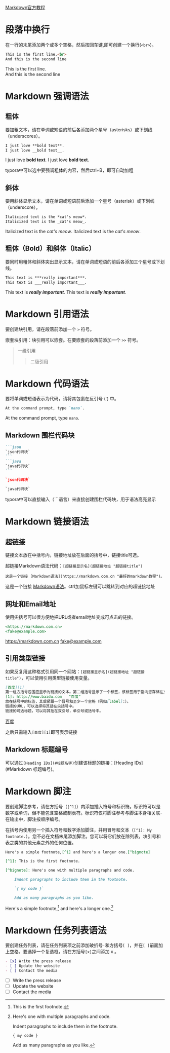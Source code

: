[Markdown官方教程](https://markdown.com.cn/)

# 段落中换行

在一行的末尾添加两个或多个空格，然后按回车键,即可创建一个换行(`<br>`)。

```markdown
This is the first line.<br>
And this is the second line
```

This is the first line.<br>And this is the second line

# Markdown 强调语法

## 粗体

要加粗文本，请在单词或短语的前后各添加两个星号（asterisks）或下划线（underscores）。

```markdown
I just love **bold text**.
I just love __bold text__.
```

I just love **bold text**.
I just love __bold text__.

typora中可以选中要强调粗体的内容，然后ctrl+B，即可自动加粗

## 斜体

要用斜体显示文本，请在单词或短语前后添加一个星号（asterisk）或下划线（underscore）。

```markdown
Italicized text is the *cat's meow*.
Italicized text is the _cat's meow_.
```

Italicized text is the *cat's meow*.
Italicized text is the _cat's meow_.

## 粗体（Bold）和斜体（Italic）

要同时用粗体和斜体突出显示文本，请在单词或短语的前后各添加三个星号或下划线。

```markdown
This text is ***really important***.
This text is ___really important___.
```

This text is ***really important***.
This text is ___really important___.

# Markdown 引用语法

要创建块引用，请在段落前添加一个 `>` 符号。

嵌套块引用：块引用可以嵌套。在要嵌套的段落前添加一个 `>>` 符号。

> 一级引用
>
> > 二级引用

# Markdown 代码语法

要将单词或短语表示为代码，请将其包裹在反引号 (\`) 中。

```markdown
At the command prompt, type `nano`.
```

At the command prompt, type `nano`.

## Markdown 围栏代码块

~~~markdown
```json
`json代码块`
```
```java
`java代码块`
```
~~~

```json
`json代码块`
```

```java
`java代码块`
```

typora中可以直接输入（```语言）来直接创建围栏代码块，用于语法高亮显示

#  Markdown 链接语法

## 超链接

链接文本放在中括号内，链接地址放在后面的括号中，链接title可选。

超链接Markdown语法代码：`[超链接显示名](超链接地址 "超链接title")`

```text
这是一个链接 [Markdown语法](https://markdown.com.cn "最好的markdown教程")。
```

这是一个链接 [Markdown语法](https://markdown.com.cn "最好的markdown教程")。ctrl加鼠标左键可以跳转到对应的超链接地址

## 网址和Email地址

使用尖括号可以很方便地把URL或者email地址变成可点击的链接。

```markdown
<https://markdown.com.cn>
<fake@example.com>
```

<https://markdown.com.cn>
<fake@example.com>

## 引用类型链接

如果反复用这种格式引用同一个网站：`[超链接显示名](超链接地址 "超链接title")`，可以使用引用类型链接使用变量。

```markdown
[百度][1]
第一组方括号包围应显示为链接的文本。第二组括号显示了一个标签，该标签用于指向您存储在文档其他位置的链接。
[1]: http://www.baidu.com	"百度"
放在括号中的标签，其后紧跟一个冒号和至少一个空格（例如[label]:）。
链接的URL，可以选择将其括在尖括号中。
链接的可选标题，可以将其括在双引号，单引号或括号中。
```

[百度][1]

[1]: http://www.baidu.com	"百度"

之后只需输入`[百度][1]`即可表示链接

##  Markdown 标题编号

可以通过`[Heading IDs](#标题名字)`创建该标题的链接：[Heading IDs](#Markdown 标题编号)。

# Markdown 脚注

要创建脚注参考，请在方括号（`[^1]`）内添加插入符号和标识符。标识符可以是数字或单词，但不能包含空格或制表符。标识符仅将脚注参考与脚注本身相关联-在输出中，脚注按顺序编号。

在括号内使用另一个插入符号和数字添加脚注，并用冒号和文本（`[^1]: My footnote.`）。您不必在文档末尾添加脚注。您可以将它们放在除列表，块引号和表之类的其他元素之外的任何位置。

```markdown
Here's a simple footnote,[^1] and here's a longer one.[^bignote]

[^1]: This is the first footnote.

[^bignote]: Here's one with multiple paragraphs and code.

    Indent paragraphs to include them in the footnote.

    `{ my code }`

    Add as many paragraphs as you like.
```

Here's a simple footnote,[^1] and here's a longer one.[^bignote]

[^1]: This is the first footnote.

[^bignote]: Here's one with multiple paragraphs and code.

    Indent paragraphs to include them in the footnote.
    
    `{ my code }`
    
    Add as many paragraphs as you like.

# Markdown 任务列表语法

要创建任务列表，请在任务列表项之前添加破折号`-`和方括号`[ ]`，并在`[ ]`前面加上空格。要选择一个复选框，请在方括号`[x]`之间添加 x 。

```markdown
- [x] Write the press release
- [ ] Update the website
- [ ] Contact the media
```

- [ ] Write the press release
- [ ] Update the website
- [ ] Contact the media
